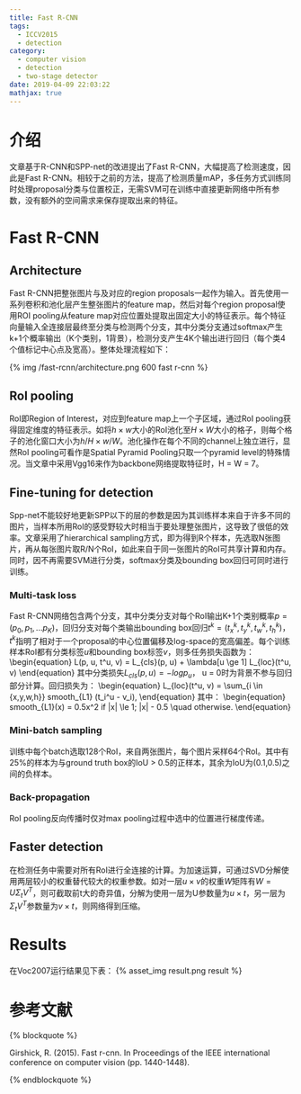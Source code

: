 ```yaml
---
title: Fast R-CNN
tags:
  - ICCV2015 
  - detection
category:
  - computer vision
  - detection
  - two-stage detector
date: 2019-04-09 22:03:22
mathjax: true
---
```


# 介绍

文章基于R-CNN和SPP-net的改进提出了Fast R-CNN，大幅提高了检测速度，因此是Fast R-CNN。相较于之前的方法，提高了检测质量mAP，多任务方式训练同时处理proposal分类与位置校正，无需SVM可在训练中直接更新网络中所有参数，没有额外的空间需求来保存提取出来的特征。

# Fast R-CNN

## Architecture

Fast R-CNN把整张图片与及对应的region proposals一起作为输入。首先使用一系列卷积和池化层产生整张图片的feature map，然后对每个region proposal使用ROI pooling从feature map对应位置处提取出固定大小的特征表示。每个特征向量输入全连接层最终至分类与检测两个分支，其中分类分支通过softmax产生k+1个概率输出（K个类别，1背景），检测分支产生4K个输出进行回归（每个类4个值标记中心点及宽高）。整体处理流程如下：

{% img /fast-rcnn/architecture.png 600 fast r-cnn %}

## RoI pooling

RoI即Region of Interest，对应到feature map上一个子区域，通过RoI pooling获得固定维度的特征表示。如将$h \times w$大小的RoI池化至$H \times W$大小的格子，则每个格子的池化窗口大小为$h/H \times w/W$。池化操作在每个不同的channel上独立进行，显然RoI pooling可看作是Spatial Pyramid Pooling只取一个pyramid level的特殊情况。当文章中采用Vgg16来作为backbone网络提取特征时，H = W = 7。

## Fine-tuning for detection

Spp-net不能较好地更新SPP以下的层的参数是因为其训练样本来自于许多不同的图片，当样本所用RoI的感受野较大时相当于要处理整张图片，这导致了很低的效率。文章采用了hierarchical sampling方式，即为得到R个样本，先选取N张图片，再从每张图片取R/N个RoI，如此来自于同一张图片的RoI可共享计算和内存。同时，因不再需要SVM进行分类，softmax分类及bounding box回归可同时进行训练。

### Multi-task loss

Fast R-CNN网络包含两个分支，其中分类分支对每个RoI输出K+1个类别概率$p = (p_0, p_1, ... p_K)$，回归分支对每个类输出bounding box回归$t^k = (t_x^k, t_y^k, t_w^k, t_h^k)$，$t^k$指明了相对于一个proposal的中心位置偏移及log-space的宽高偏差。每个训练样本RoI都有分类标签$u$和bounding box标签$v$，则多任务损失函数为：
\begin{equation}
    L(p, u, t^u, v) = L_{cls}(p, u) + \lambda[u \ge 1] L_{loc}(t^u, v)
\end{equation}
其中分类损失$L_{cls}(p, u) = -log p_u$， u = 0时为背景不参与回归部分计算。回归损失为：
\begin{equation}
    L_{loc}(t^u, v) = \sum_{i \in \{x,y,w,h\}} smooth_{L1} (t_i^u - v_i),
\end{equation}
其中：
\begin{equation}
    smooth_{L1}(x) = 0.5x^2 if |x| \le 1; |x| - 0.5 \quad otherwise.
\end{equation}

### Mini-batch sampling

训练中每个batch选取128个RoI，来自两张图片，每个图片采样64个RoI。其中有25%的样本为与ground truth box的IoU > 0.5的正样本，其余为IoU为(0.1,0.5)之间的负样本。

### Back-propagation

RoI pooling反向传播时仅对max pooling过程中选中的位置进行梯度传递。

## Faster detection

在检测任务中需要对所有RoI进行全连接的计算。为加速运算，可通过SVD分解使用两层较小的权重替代较大的权重参数。如对一层$u \times v$的权重$W$矩阵有$W = U \Sigma_t V^T$，则可截取前t大的奇异值，分解为使用一层为U参数量为$u \times t$，另一层为$\Sigma_t V^T$参数量为$v \times t$，则网络得到压缩。

# Results

在Voc2007运行结果见下表：
{% asset_img result.png result %}

# 参考文献

{% blockquote %}

Girshick, R. (2015). Fast r-cnn. In Proceedings of the IEEE international conference on computer vision (pp. 1440-1448).

{% endblockquote %}
